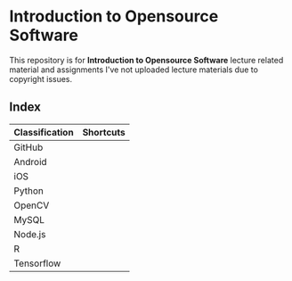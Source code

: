 # Introduction to Opensource Software
This repository is for **Introduction to Opensource Software** lecture related material and assignments
I've not uploaded lecture materials due to copyright issues.

## Index
|Classification | Shortcuts | 
|---|---|
|GitHub|   |
|Android|   |
|iOS|   |   
|Python|   | 
|OpenCV|   |
|MySQL|   |  
|Node.js|   |   
|R|   |  
|Tensorflow|   |  


